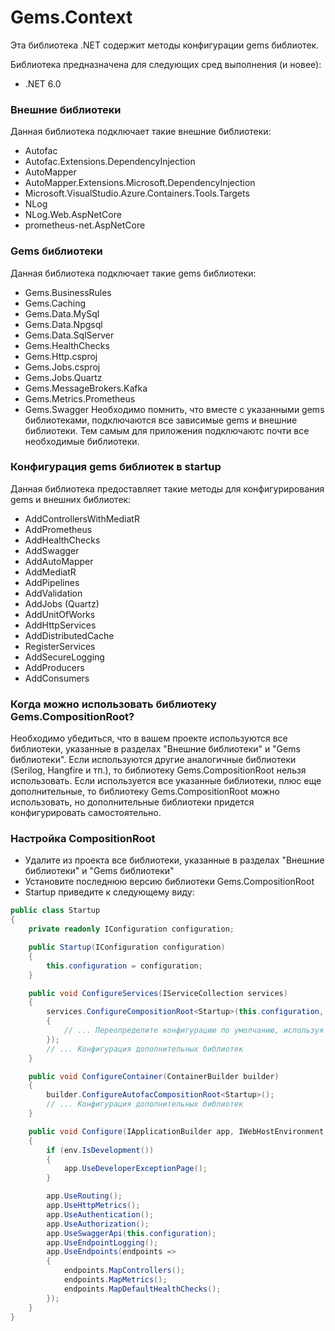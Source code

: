 # Gems.Context

Эта библиотека .NET содержит методы конфигурации gems библиотек.

Библиотека предназначена для следующих сред выполнения (и новее):

* .NET 6.0

### Внешние библиотеки
Данная библиотека подключает такие внешние библиотеки:
- Autofac
- Autofac.Extensions.DependencyInjection
- AutoMapper
- AutoMapper.Extensions.Microsoft.DependencyInjection
- Microsoft.VisualStudio.Azure.Containers.Tools.Targets
- NLog
- NLog.Web.AspNetCore
- prometheus-net.AspNetCore
### Gems библиотеки
Данная библиотека подключает такие gems библиотеки:
- Gems.BusinessRules
- Gems.Caching
- Gems.Data.MySql
- Gems.Data.Npgsql
- Gems.Data.SqlServer
- Gems.HealthChecks
- Gems.Http.csproj
- Gems.Jobs.csproj
- Gems.Jobs.Quartz
- Gems.MessageBrokers.Kafka
- Gems.Metrics.Prometheus
- Gems.Swagger
Необходимо помнить, что вместе с указанными gems библиотеками, подключаются все зависимые gems и внешние библиотеки. Тем самым для приложения подключаютс почти все необходимые библиотеки.

### Конфигурация gems библиотек в startup
Данная библиотека предоставляет такие методы для конфигурирования gems и внешних библиотек:
- AddControllersWithMediatR
- AddPrometheus
- AddHealthChecks
- AddSwagger
- AddAutoMapper
- AddMediatR
- AddPipelines
- AddValidation
- AddJobs (Quartz)
- AddUnitOfWorks
- AddHttpServices
- AddDistributedCache
- RegisterServices
- AddSecureLogging
- AddProducers
- AddConsumers
### Когда можно использовать библиотеку Gems.CompositionRoot?
Необходимо убедиться, что в вашем проекте используются все библиотеки, указанные в разделах "Внешние библиотеки" и "Gems библиотеки". Если используются другие аналогичные библиотеки (Serilog, Hangfire и тп.), то библиотеку Gems.CompositionRoot нельзя использовать. Если используется все указанные библиотеки, плюс еще дополнительные, то библиотеку Gems.CompositionRoot можно использовать, но дополнительные библиотеки придется конфигурировать самостоятельно.

### Настройка CompositionRoot
- Удалите из проекта все библиотеки, указанные в разделах "Внешние библиотеки" и "Gems библиотеки"
- Установите последнюю версию библиотеки Gems.CompositionRoot
- Startup приведите к следующему виду:
```csharp
public class Startup
{
    private readonly IConfiguration configuration;

    public Startup(IConfiguration configuration)
    {
        this.configuration = configuration;
    }

    public void ConfigureServices(IServiceCollection services)
    {
        services.ConfigureCompositionRoot<Startup>(this.configuration, options =>
        {
            // ... Переопределите конфигурацию по умолчанию, используя методы из раздела "Конфигурация gems библиотек в startup"
        });
        // ... Конфигурация дополнительных библиотек
    }

    public void ConfigureContainer(ContainerBuilder builder)
    {
        builder.ConfigureAutofacCompositionRoot<Startup>();
        // ... Конфигурация дополнительных библиотек
    }

    public void Configure(IApplicationBuilder app, IWebHostEnvironment env)
    {
        if (env.IsDevelopment())
        {
            app.UseDeveloperExceptionPage();
        }

        app.UseRouting();
        app.UseHttpMetrics();
        app.UseAuthentication();
        app.UseAuthorization();
        app.UseSwaggerApi(this.configuration);
        app.UseEndpointLogging();
        app.UseEndpoints(endpoints =>
        {
            endpoints.MapControllers();
            endpoints.MapMetrics();
            endpoints.MapDefaultHealthChecks();
        });
    }
}
```
